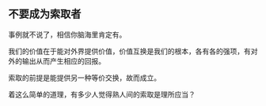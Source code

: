 ## 不要成为索取者

事例就不说了，相信你脑海里肯定有。

我们的价值在于能对外界提供价值，价值互换是我们的根本，各有各的强项，有对外的输出从而产生相应的回报。

索取的前提是能提供另一种等价交换，故而成立。

着这么简单的道理，有多少人觉得熟人间的索取是理所应当？